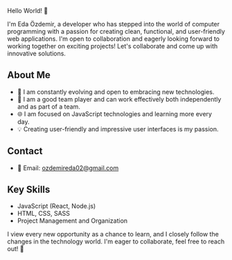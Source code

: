 Hello World! 👋

I'm Eda Özdemir, a developer who has stepped into the world of computer programming with a passion for creating clean, functional, and user-friendly web applications. I'm open to collaboration and eagerly looking forward to working together on exciting projects! Let's collaborate and come up with innovative solutions.

## About Me

- 🚀 I am constantly evolving and open to embracing new technologies.
- 🤝 I am a good team player and can work effectively both independently and as part of a team.
- 🌐 I am focused on JavaScript technologies and learning more every day.
- 💡 Creating user-friendly and impressive user interfaces is my passion.


## Contact

- 📧 Email: ozdemireda02@gmail.com


## Key Skills

- JavaScript (React, Node.js)
- HTML, CSS, SASS
- Project Management and Organization

I view every new opportunity as a chance to learn, and I closely follow the changes in the technology world. I'm eager to collaborate, feel free to reach out! 🚀
